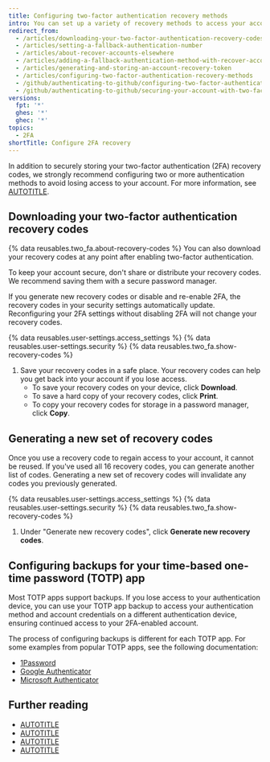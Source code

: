 ```yaml
---
title: Configuring two-factor authentication recovery methods
intro: You can set up a variety of recovery methods to access your account if you lose your two-factor authentication credentials.
redirect_from:
  - /articles/downloading-your-two-factor-authentication-recovery-codes
  - /articles/setting-a-fallback-authentication-number
  - /articles/about-recover-accounts-elsewhere
  - /articles/adding-a-fallback-authentication-method-with-recover-accounts-elsewhere
  - /articles/generating-and-storing-an-account-recovery-token
  - /articles/configuring-two-factor-authentication-recovery-methods
  - /github/authenticating-to-github/configuring-two-factor-authentication-recovery-methods
  - /github/authenticating-to-github/securing-your-account-with-two-factor-authentication-2fa/configuring-two-factor-authentication-recovery-methods
versions:
  fpt: '*'
  ghes: '*'
  ghec: '*'
topics:
  - 2FA
shortTitle: Configure 2FA recovery
---
```

In addition to securely storing your two-factor authentication (2FA) recovery codes, we strongly recommend configuring two or more authentication methods to avoid losing access to your account. For more information, see [AUTOTITLE](/authentication/securing-your-account-with-two-factor-authentication-2fa/configuring-two-factor-authentication#configuring-two-factor-authentication-using-a-security-key).

## Downloading your two-factor authentication recovery codes

{% data reusables.two_fa.about-recovery-codes %} You can also download your recovery codes at any point after enabling two-factor authentication.

To keep your account secure, don't share or distribute your recovery codes. We recommend saving them with a secure password manager.

If you generate new recovery codes or disable and re-enable 2FA, the recovery codes in your security settings automatically update. Reconfiguring your 2FA settings without disabling 2FA will not change your recovery codes.

{% data reusables.user-settings.access_settings %}
{% data reusables.user-settings.security %}
{% data reusables.two_fa.show-recovery-codes %}
1. Save your recovery codes in a safe place. Your recovery codes can help you get back into your account if you lose access.
    * To save your recovery codes on your device, click **Download**.
    * To save a hard copy of your recovery codes, click **Print**.
    * To copy your recovery codes for storage in a password manager, click **Copy**.

## Generating a new set of recovery codes

Once you use a recovery code to regain access to your account, it cannot be reused. If you've used all 16 recovery codes, you can generate another list of codes. Generating a new set of recovery codes will invalidate any codes you previously generated.

{% data reusables.user-settings.access_settings %}
{% data reusables.user-settings.security %}
{% data reusables.two_fa.show-recovery-codes %}
1. Under "Generate new recovery codes", click **Generate new recovery codes**.

## Configuring backups for your time-based one-time password (TOTP) app

Most TOTP apps support backups. If you lose access to your authentication device, you can use your TOTP app backup to access your authentication method and account credentials on a different authentication device, ensuring continued access to your 2FA-enabled account.

The process of configuring backups is different for each TOTP app. For some examples from popular TOTP apps, see the following documentation:

* [1Password](https://support.1password.com/backups/)
* [Google Authenticator](https://security.googleblog.com/2023/04/google-authenticator-now-supports.html)
* [Microsoft Authenticator](https://support.microsoft.com/en-us/account-billing/back-up-and-recover-account-credentials-in-the-authenticator-app-bb939936-7a8d-4e88-bc43-49bc1a700a40)

## Further reading

* [AUTOTITLE](/authentication/securing-your-account-with-two-factor-authentication-2fa/about-two-factor-authentication)
* [AUTOTITLE](/authentication/securing-your-account-with-two-factor-authentication-2fa/configuring-two-factor-authentication)
* [AUTOTITLE](/authentication/securing-your-account-with-two-factor-authentication-2fa/accessing-github-using-two-factor-authentication)
* [AUTOTITLE](/authentication/securing-your-account-with-two-factor-authentication-2fa/recovering-your-account-if-you-lose-your-2fa-credentials)
